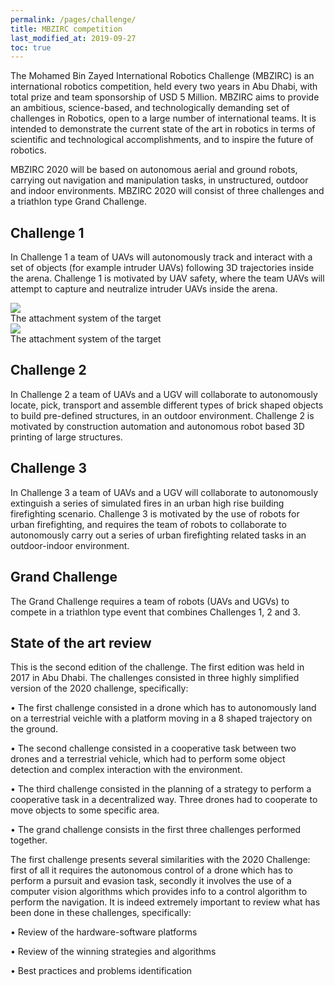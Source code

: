 ```yaml
---
permalink: /pages/challenge/
title: MBZIRC competition
last_modified_at: 2019-09-27
toc: true
---
```


The Mohamed Bin Zayed International Robotics Challenge (MBZIRC) is an international robotics competition, held every two years in Abu Dhabi, with total prize and team sponsorship of USD 5 Million. MBZIRC aims to provide an ambitious, science-based, and technologically demanding set of challenges in Robotics, open to a large number of international teams.  It is intended to demonstrate the current state of the art in robotics in terms of scientific and technological accomplishments, and to inspire the future of robotics.  

MBZIRC 2020 will be based on autonomous aerial and ground robots, carrying out navigation and manipulation tasks, in unstructured, outdoor and indoor environments.  MBZIRC 2020 will consist of three challenges and a triathlon type Grand Challenge.

## Challenge 1
In Challenge 1 a team of UAVs will autonomously track and interact with a set of objects (for example intruder UAVs) following 3D trajectories inside the arena.  Challenge 1 is motivated by UAV safety, where the team UAVs will attempt to capture and neutralize intruder UAVs inside the arena.

<div float="left">
	<img src="{{ '/images/competition/ch1/ch1.jpg' | relative_url }}">
	<figcaption>
	The attachment system of the target 
	</figcaption>
</div>
<div float="left">
	<img src="{{ '/images/competition/ch1/ch2.jpg' | relative_url }}">
	<figcaption>
	The attachment system of the target 
	</figcaption>
</div>

## Challenge 2
In Challenge 2 a team of UAVs and a UGV will collaborate to autonomously locate,  pick, transport  and  assemble  different  types  of  brick  shaped  objects  to  build  pre-defined  structures, in an outdoor environment.  Challenge 2 is motivated by construction automation and autonomous robot based 3D printing of large structures.


## Challenge 3

In Challenge 3 a team of UAVs and a UGV will collaborate to autonomously extinguish a series
of simulated fires in an urban high rise building firefighting scenario.  Challenge 3 is motivated by the use of robots for urban firefighting, and requires the team of robots to collaborate to autonomously carry out a series of urban firefighting related tasks in an outdoor-indoor environment.


## Grand Challenge

The Grand Challenge requires a team of robots (UAVs and UGVs) to compete in a triathlon type event that combines Challenges 1, 2 and 3.


## State of the art review

This is the second edition of the challenge.  The first edition was held in 2017 in Abu Dhabi.  The
challenges consisted in three highly simplified version of the 2020 challenge, specifically:

• The first challenge consisted in a drone which has to autonomously land on a terrestrial veichle with a platform moving in a 8 shaped trajectory on the ground.

• The  second  challenge  consisted  in  a  cooperative  task  between  two  drones  and  a  terrestrial vehicle, which had to perform some object detection and complex interaction with the environment.

• The third challenge consisted in the planning of a strategy to perform a cooperative task in a decentralized way.  Three drones had to cooperate to move objects to some specific area.

• The grand challenge consists in the first three challenges performed together.


The first challenge presents several similarities with the 2020 Challenge:  first of all it requires the autonomous control of a drone which has to perform a pursuit and evasion task, secondly it involves  the  use  of  a  computer  vision  algorithms  which  provides  info  to  a  control  algorithm  to perform the navigation.  It is indeed extremely important to review what has been done in these challenges, specifically:

• Review of the hardware-software platforms

• Review of the winning strategies and algorithms

• Best practices and problems identification

